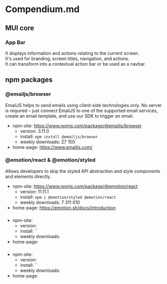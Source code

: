# Compendium.md


## MUI core

### App Bar

It displays information and actions relating to the current screen.\
It's used for branding, screen titles, navigation, and actions.\
It can transform into a contextual action bar or be used as a navbar.





## npm packages

### @emailjs/browser
EmailJS helps to send emails using client-side technologies only. No server is required – just connect EmailJS to one of the supported email services, create an email template, and use our SDK to trigger an email.

* npm-site: https://www.npmjs.com/package/@emailjs/browser
  - version: 3.11.0
  - install: `npm install @emailjs/browser`
  - weekly downloads: 27 150
* home-page: https://www.emailjs.com/


### @emotion/react & @emotion/styled
Allows developers to skip the styled API abstraction and style components and elements directly.

* npm-site: https://www.npmjs.com/package/@emotion/react
  - version: 11.11.1
  - install: `npm i @emotion/styled @emotion/react`
  - weekly downloads: 7 311 010
* home-page: https://emotion.sh/docs/introduction


###

* npm-site:
  - version:
  - install: ``
  - weekly downloads:
* home-page:



###

* npm-site:
  - version:
  - install: ``
  - weekly downloads:
* home-page:




